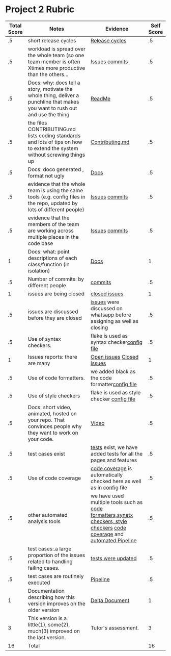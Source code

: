 # Project 2 Rubric
|Total Score|Notes| Evidence|Self Score|
|-----|---------|------|-----|
|.5| short release cycles|[Release cycles]( https://github.com/ShreeSub/CmyPlot/releases)|.5|
|.5| workload is spread over the whole team (so one team member is often Xtimes more productive than the others...|[Issues](https://github.com/ShreeSub/CmyPlot/issues) [commits](https://github.com/ShreeSub/CmyPlot/graphs/contributors)|.5|
|.5|Docs: why: docs tell a story, motivate the whole thing, deliver a punchline that makes you want to rush out and use the thing |[ReadMe](https://github.com/ShreeSub/CmyPlot#readme) |.5|
|.5|the files CONTRIBUTING.md lists coding standards and lots of tips on how to extend the system without screwing things up  |[Contributing.md](https://github.com/ShreeSub/CmyPlot/blob/main/CONTRIBUTING.md) |.5|
|.5|Docs: doco generated , format not ugly  |[Docs](https://shreesub.github.io/CmyPlot/index.html)|.5|
|.5|evidence that the whole team is using the same tools (e.g. config files in the repo, updated by lots of different people) |[Issues](https://github.com/ShreeSub/CmyPlot/issues) [commits](https://github.com/ShreeSub/CmyPlot/graphs/contributors)|.5|
|.5|evidence that the members of the team are working across multiple places in the code base |[Issues](https://github.com/ShreeSub/CmyPlot/issues) [commits](https://github.com/ShreeSub/CmyPlot/graphs/contributors)|.5|
|1|Docs: what: point descriptions of each class/function (in isolation)  |[Docs](http://localhost:63342/CmyPlot/docs/_modules/index.html)|1|
|.5|Number of commits: by different people  | [commits](https://github.com/ShreeSub/CmyPlot/graphs/contributors)|.5|
|1|issues are being closed | [closed issues](https://github.com/ShreeSub/CmyPlot/issues?q=is%3Aissue+is%3Aclosed)|1|
|.5|issues are discussed before they are closed | [issues](https://github.com/ShreeSub/CmyPlot/issues/3) were discussed on whatsapp before assigning as well as closing|.5|
|.5|Use of syntax checkers. | flake is used as syntax checker[config file](https://github.com/ShreeSub/CmyPlot/blob/main/.github/workflows/python-app.yml)|.5|
|1|Issues reports: there are many  |[Open issues](https://github.com/ShreeSub/CmyPlot/issues?q=is%3Aopen+is%3Aissue) [Closed issues](https://github.com/ShreeSub/CmyPlot/issues?q=is%3Aissue+is%3Aclosed)|1|
|.5|Use of code formatters. |we added black as the code formatter[config file](https://github.com/ShreeSub/CmyPlot/blob/main/.github/workflows/python-app.yml#L29)|.5|
|.5|Use of style checkers |flake is used as style checker [config file](https://github.com/ShreeSub/CmyPlot/blob/main/.github/workflows/python-app.yml#L32)|.5|
|.5|Docs: short video, animated, hosted on your repo. That convinces people why they want to work on your code. |[Video](https://github.com/ShreeSub/CmyPlot#visual-walkthrough)|.5|
|.5|test cases exist  | [tests](https://github.com/ShreeSub/CmyPlot/tree/main/tests) exist, we have added tests for all the pages and features|.5|
|.5|Use of code coverage  | [code coverage](https://codecov.io/gh/ShreeSub/CmyPlot) is automatically checked here as well as in [config](https://github.com/ShreeSub/CmyPlot/blob/main/.github/workflows/python-app.yml) file|.5|
|.5|other automated analysis tools  | we have used multiple tools such as [code formatters,synatx checkers, style checkers](https://github.com/ShreeSub/CmyPlot/blob/main/.github/workflows/python-app.yml) [code coverage](https://codecov.io/gh/ShreeSub/CmyPlot) and [automated Pipeline](https://github.com/ShreeSub/CmyPlot/actions/workflows/python-app.yml)|.5|
|.5|test cases:.a large proportion of the issues related to handling failing cases. | [tests were updated](https://github.com/ShreeSub/CmyPlot/commit/1360a5f02baa5412c768d925ff001fda75e7b28b)|.5|
|.5|test cases are routinely executed |[Pipeline](https://github.com/ShreeSub/CmyPlot/actions)|.5|
|1|Documentation describing how this version improves on the older version|[Delta Document](https://github.com/ShreeSub/CmyPlot/blob/main/Phase%202%20docs/deltadocument.md#new-features-and-enhancements-)|1| 
|3|This version is a little(1), some(2), much(3) improved on the last version.|Tutor's assessment.|3|
|16| Total||16|
